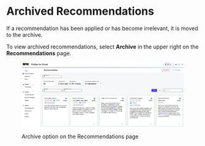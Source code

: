 # Archived Recommendations

If a recommendation has been applied or has become irrelevant, it is moved to the archive.&#x20;

To view archived recommendations, select **Archive** in the upper right on the **Recommendations** page.

<figure><img src="../../../../.gitbook/assets/archive_recommendations.png" alt=""><figcaption><p>Archive option on the Recommendations page</p></figcaption></figure>
